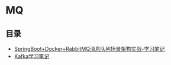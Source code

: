 #  MQ

## 目录

* [SpringBoot+Docker+RabbitMQ消息队列场景架构实战-学习笔记](/study/MQ/SpringBoot_Docker_RabbitMQ消息队列场景架构实战-学习笔记)
* [Kafka学习笔记](/study/MQ/Kafka学习笔记)

